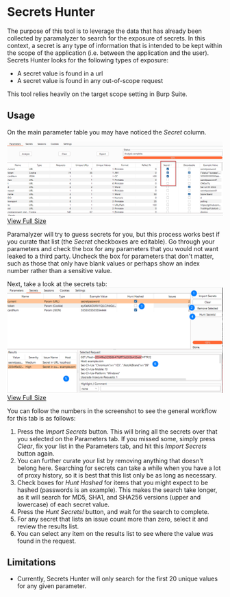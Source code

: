 # Secrets Hunter

The purpose of this tool is to leverage the data that has already been collected by paramalyzer to search for the exposure 
of secrets. In this context, a secret is any type of information that is intended to be kept within the scope of the application 
(i.e. between the application and the user). Secrets Hunter looks for the following types of exposure:

* A secret value is found in a url
* A secret value is found in any out-of-scope request

This tool relies heavily on the target scope setting in Burp Suite.

## Usage

On the main parameter table you may have noticed the _Secret_ column. 

![Parameters Tab](screenshots/09-secrets-parameters-tab-v2-2-1.png)
[View Full Size](screenshots/09-secrets-parameters-tab-v2-2-1.png)

Paramalyzer will try to guess secrets for you, but this process works best if you curate that list (the _Secret_ checkboxes are editable). 
Go through your parameters and check the box for any parameters that you would not want leaked to a third party. Uncheck 
the box for parameters that don't matter, such as those that only have blank values or perhaps show an index number rather 
than a sensitive value.

Next, take a look at the secrets tab:
![Secrets Tab](screenshots/09-secrets-secrethunter-tab-v2-2-1.png)
[View Full Size](screenshots/09-secrets-secrethunter-tab-v2-2-1.png)

You can follow the numbers in the screenshot to see the general workflow for this tab is as follows:

1. Press the _Import Secrets_ button. This will bring all the secrets over that you selected on the Parameters tab. If you missed some, simply press _Clear_, fix your list in the Parameters tab, and hit this _Import Secrets_ button again.
2. You can further curate your list by removing anything that doesn't belong here. Searching for secrets can take a while when you have a lot of proxy history, so it is best that this list only be as long as necessary.
3. Check boxes for _Hunt Hashed_ for items that you might expect to be hashed (passwords is an example). This makes the search take longer, as it will search for MD5, SHA1, and SHA256 versions (upper and lowercase) of each secret value.
4. Press the _Hunt Secrets!_ button, and wait for the search to complete.
5. For any secret that lists an issue count more than zero, select it and review the results list.
6. You can select any item on the results list to see where the value was found in the request.

## Limitations
* Currently, Secrets Hunter will only search for the first 20 unique values for any given parameter.